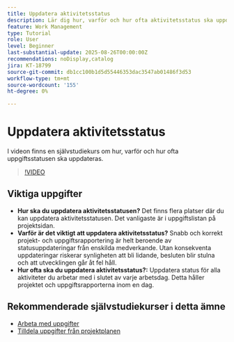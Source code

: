 ```yaml
---
title: Uppdatera aktivitetsstatus
description: Lär dig hur, varför och hur ofta aktivitetsstatus ska uppdateras.
feature: Work Management
type: Tutorial
role: User
level: Beginner
last-substantial-update: 2025-08-26T00:00:00Z
recommendations: noDisplay,catalog
jira: KT-18799
source-git-commit: db1cc100b1d5d55446353dac3547ab01486f3d53
workflow-type: tm+mt
source-wordcount: '155'
ht-degree: 0%

---
```


# Uppdatera aktivitetsstatus

I videon finns en självstudiekurs om hur, varför och hur ofta uppgiftsstatusen ska uppdateras.

>[!VIDEO](https://video.tv.adobe.com/v/3471167/?quality=12&learn=on&enablevpops)

## Viktiga uppgifter

* **Hur ska du uppdatera aktivitetsstatusen?** Det finns flera platser där du kan uppdatera aktivitetsstatusen. Det vanligaste är i uppgiftslistan på projektsidan.
* **Varför är det viktigt att uppdatera aktivitetsstatus?** Snabb och korrekt projekt- och uppgiftsrapportering är helt beroende av statusuppdateringar från enskilda medverkande. Utan konsekventa uppdateringar riskerar synligheten att bli lidande, besluten blir stulna och att utvecklingen går åt fel håll.
* **Hur ofta ska du uppdatera aktivitetsstatus?:** Uppdatera status för alla aktiviteter du arbetar med i slutet av varje arbetsdag. Detta håller projektet och uppgiftsrapporterna inom en dag.


## Rekommenderade självstudiekurser i detta ämne

* [Arbeta med uppgifter](/help/manage-work/tasks/work-with-tasks.md)
* [Tilldela uppgifter från projektplanen](/help/manage-work/tasks/assign-tasks-from-the-project-plan.md)
